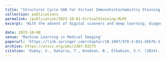 ```yaml
---
title: "Structural Cycle GAN for Virtual Immunohistochemistry Staining of Gland Markers in the Colon"
collection: publications
permalink: /publication/2023-10-01-VirtualStaining-MLMI
excerpt: 'With the advent of digital scanners and deep learning, diagnostic operations may move from a microscope to a desktop. Hematoxylin and Eosin (H &E) staining is one of the most frequently used stains for disease analysis, diagnosis, and grading, but pathologists do need different immunohistochemical (IHC) stains to analyze specific structures or cells. Obtaining all of these stains (H &E and different IHCs) on a single specimen is a tedious and time-consuming task. Consequently, virtual staining has emerged as an essential research direction. Here, we propose a novel generative model, Structural Cycle-GAN (SC-GAN), for synthesizing IHC stains from H &E images, and vice versa. Our method expressly incorporates structural information in the form of edges (in addition to color data) and employs attention modules exclusively in the decoder of the proposed generator model. This integration enhances feature localization and preserves contextual information during the generation process. In addition, a structural loss is incorporated to ensure accurate structure alignment between the generated and input markers. To demonstrate the efficacy of the proposed model, experiments are conducted with two IHC markers emphasizing distinct structures of glands in the colon: the nucleus of epithelial cells (CDX2) and the cytoplasm (CK818). Quantitative metrics such as FID and SSIM are frequently used for the analysis of generative models, but they do not correlate explicitly with higher-quality virtual staining results. Therefore, we propose two new quantitative metrics that correlate directly with the virtual staining specificity of IHC markers.'
 
date: 2023-10-08
venue: 'Machine Learning in Medical Imaging'
paperurl: 'https://link.springer.com/chapter/10.1007/978-3-031-45676-3_45'
archive: https://arxiv.org/abs/2307.03275
citation: 'Dubey, S., Kataria, T., Knudsen, B., Elhabian, S.Y. (2024). Structural Cycle GAN for Virtual Immunohistochemistry Staining of Gland Markers in the Colon. In: Cao, X., Xu, X., Rekik, I., Cui, Z., Ouyang, X. (eds) Machine Learning in Medical Imaging. MLMI 2023. Lecture Notes in Computer Science, vol 14349. Springer, Cham. https://doi.org/10.1007/978-3-031-45676-3_45'
---
```

